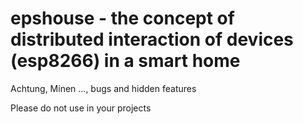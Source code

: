 # epshouse - the concept of distributed interaction of devices (esp8266) in a smart home
Achtung, Minen ..., bugs and hidden features

Please do not use in your projects
